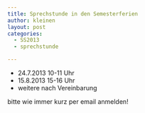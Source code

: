 ```yaml
---
title: Sprechstunde in den Semesterferien
author: kleinen
layout: post
categories:
  - SS2013
  - sprechstunde

---
```


*   24.7.2013 10-11 Uhr
*   15.8.2013 15-16 Uhr
*   weitere nach Vereinbarung

bitte wie immer kurz per email anmelden!

